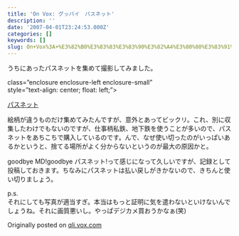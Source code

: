 ```yaml
---
title: 'On Vox: グッバイ　パスネット'
description: ''
date: '2007-04-01T23:24:53.000Z'
categories: []
keywords: []
slug: On+Vox%3A+%E3%82%B0%E3%83%83%E3%83%90%E3%82%A4%E3%80%80%E3%83%91%E3%82%B9%E3%83%8D%E3%83%83%E3%83%88
---
```

うちにあったパスネットを集めて撮影してみました。

class=”enclosure enclosure-left enclosure-small”  
style=”text-align: center; float: left;”>

[パスネット](http://qli.vox.com/library/photo/6a00c225200a1d549d00d4142a42496a47.html "パスネット")

絵柄が違うものだけ集めてみたんですが、意外とあってビックリ。これ、別に収集したわけでもないのですが、仕事柄私鉄、地下鉄を使うことが多いので、パスネットをあちこちで購入しているのです。んで、なぜ使い切ったのがいっぱいあるかというと、捨てる場所がよく分からないというのが最大の原因かと。

goodbye MD!goodbye パスネット!って感じになって久しいですが、記録として投稿しておきます。ちなみにパスネットは払い戻しがきかないので、きちんと使い切りましょう。

p.s.  
それにしても写真が適当すぎ。本当はもっと証明に気を遣わないといけないんでしょうね。それに画質悪いし。やっぱデジカメ買おうかなぁ(笑)

Originally posted on [qli.vox.com](http://qli.vox.com/library/post/%E3%82%B0%E3%83%83%E3%83%90%E3%82%A4-%E3%83%91%E3%82%B9%E3%83%8D%E3%83%83%E3%83%88.html)